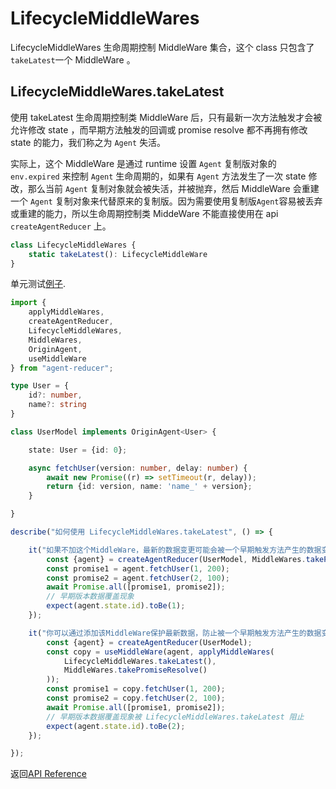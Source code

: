 # LifecycleMiddleWares

LifecycleMiddleWares 生命周期控制 MiddleWare 集合，这个 class 只包含了`takeLatest`一个 MiddleWare 。

## LifecycleMiddleWares.takeLatest

使用 takeLatest 生命周期控制类 MiddleWare 后，只有最新一次方法触发才会被允许修改 state ，而早期方法触发的回调或 promise resolve 都不再拥有修改 state 的能力，我们称之为 `Agent` 失活。

实际上，这个 MiddleWare 是通过 runtime 设置 `Agent` 复制版对象的 `env.expired` 来控制 `Agent` 生命周期的，如果有 `Agent` 方法发生了一次 state 修改，那么当前 `Agent` 复制对象就会被失活，并被抛弃，然后 MiddleWare 会重建一个 `Agent` 复制对象来代替原来的复制版。因为需要使用复制版`Agent`容易被丢弃或重建的能力，所以生命周期控制类 MiddeWare 不能直接使用在 api `createAgentReducer` 上。

```typescript
class LifecycleMiddleWares {
    static takeLatest(): LifecycleMiddleWare
}
```
单元测试[例子](https://github.com/filefoxper/agent-reducer/blob/master/test/zh/api/lifecycleMiddleWares.spec.ts).

```typescript
import {
    applyMiddleWares,
    createAgentReducer,
    LifecycleMiddleWares,
    MiddleWares,
    OriginAgent,
    useMiddleWare
} from "agent-reducer";

type User = {
    id?: number,
    name?: string
}

class UserModel implements OriginAgent<User> {

    state: User = {id: 0};

    async fetchUser(version: number, delay: number) {
        await new Promise((r) => setTimeout(r, delay));
        return {id: version, name: 'name_' + version};
    }

}

describe("如何使用 LifecycleMiddleWares.takeLatest", () => {

    it("如果不加这个MiddleWare，最新的数据变更可能会被一个早期触发方法产生的数据变更覆盖掉", async () => {
        const {agent} = createAgentReducer(UserModel, MiddleWares.takePromiseResolve());
        const promise1 = agent.fetchUser(1, 200);
        const promise2 = agent.fetchUser(2, 100);
        await Promise.all([promise1, promise2]);
        // 早期版本数据覆盖现象
        expect(agent.state.id).toBe(1);
    });

    it("你可以通过添加该MiddleWare保护最新数据，防止被一个早期触发方法产生的数据变更覆盖", async () => {
        const {agent} = createAgentReducer(UserModel);
        const copy = useMiddleWare(agent, applyMiddleWares(
            LifecycleMiddleWares.takeLatest(),
            MiddleWares.takePromiseResolve()
        ));
        const promise1 = copy.fetchUser(1, 200);
        const promise2 = copy.fetchUser(2, 100);
        await Promise.all([promise1, promise2]);
        // 早期版本数据覆盖现象被 LifecycleMiddleWares.takeLatest 阻止
        expect(agent.state.id).toBe(2);
    });

});
```
返回[API Reference](https://github.com/filefoxper/agent-reducer/blob/master/documents/zh/api/index.md)